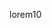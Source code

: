 <html lang="en">
<head>
    <meta charset="UTF-8">
    <meta name="viewport" content="width=device-width, initial-scale=1.0">
    <p>lorem10</p>
</head>
<body>
    
</body>
</html>
